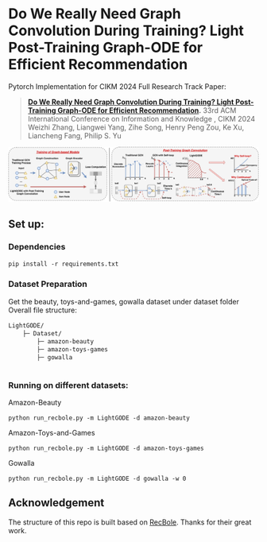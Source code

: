 # Do We Really Need Graph Convolution During Training? Light Post-Training Graph-ODE for Efficient Recommendation

Pytorch Implementation for CIKM 2024 Full Research Track Paper: 
> **[Do We Really Need Graph Convolution During Training? Light Post-Training Graph-ODE for Efficient Recommendation](https://github.com/DavidZWZ/LightGODE).**
> 33rd ACM International Conference on Information and Knowledge , CIKM 2024 <br>
> Weizhi Zhang, Liangwei Yang, Zihe Song, Henry Peng Zou, Ke Xu, Liancheng Fang, Philip S. Yu <br>

<img src='Images/framework.pdf' />

## Set up:
### Dependencies
```
pip install -r requirements.txt
```

### Dataset Preparation
Get the beauty, toys-and-games, gowalla dataset under dataset folder
Overall file structure:
```
LightGODE/
    ├─ Dataset/
        ├─ amazon-beauty
        ├─ amazon-toys-games
        ├─ gowalla


```

### Running on different datasets:

Amazon-Beauty
```
python run_recbole.py -m LightGODE -d amazon-beauty
```

Amazon-Toys-and-Games
```
python run_recbole.py -m LightGODE -d amazon-toys-games
```

Gowalla
```
python run_recbole.py -m LightGODE -d gowalla -w 0
```

## Acknowledgement
The structure of this repo is built based on [RecBole](https://github.com/RUCAIBox/RecBole). Thanks for their great work.